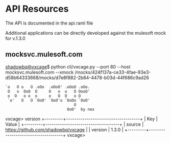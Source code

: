 API Resources
==========

The API is documented in the api.raml file

Additional applications can be directly developed against the mulesoft mock for v.1.3.0

mocksvc.mulesoft.com
----------

  [shadowbq@vxcage](~/sandbox/shadowbq/vxcage)$ python cli/vxcage.py --port 80 --host mocksvc.mulesoft.com --xmock /mocks/424f137a-ce33-4fae-93e3-d58b64333668/mocks/d7e8f882-2b84-4478-b03d-44f686c9ad26 
  
    `o   O o   O .oOo  .oOoO' .oOoO .oOo. 
     O   o  OoO  O     O   o  o   O OooO' 
     o  O   o o  o     o   O  O   o O     
     `o'   O   O `OoO' `OoO'o `OoOo `OoO' 
                                  O       
                               OoO'  by nex
  
  vxcage> version
  +---------+------------------------------------+
  | Key     | Value                              |
  +---------+------------------------------------+
  | source  | https://github.com/shadowbq/vxcage |
  | version | 1.3.0                              |
  +---------+------------------------------------+
  vxcage> 
